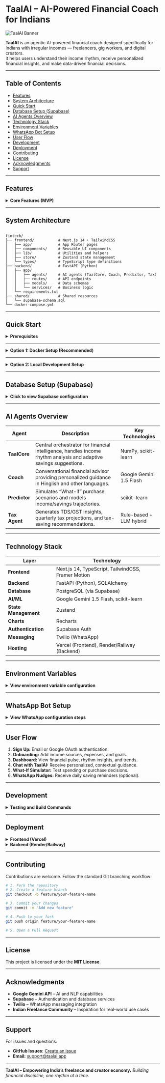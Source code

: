 # **TaalAI – AI-Powered Financial Coach for Indians**

![TaalAI Banner](https://via.placeholder.com/1200x300/f97316/ffffff?text=TaalAI+-+Your+Financial+Coach)

**TaalAI** is an agentic AI-powered financial coach designed specifically for Indians with irregular incomes — freelancers, gig workers, and digital creators.  
It helps users understand their income rhythm, receive personalized financial insights, and make data-driven financial decisions.

---

## **Table of Contents**
- [Features](#features)
- [System Architecture](#system-architecture)
- [Quick Start](#quick-start)
- [Database Setup (Supabase)](#database-setup-supabase)
- [AI Agents Overview](#ai-agents-overview)
- [Technology Stack](#technology-stack)
- [Environment Variables](#environment-variables)
- [WhatsApp Bot Setup](#whatsapp-bot-setup)
- [User Flow](#user-flow)
- [Development](#development)
- [Deployment](#deployment)
- [Contributing](#contributing)
- [License](#license)
- [Acknowledgments](#acknowledgments)
- [Support](#support)

---

## **Features**

<details>
<summary><b>Core Features (MVP)</b></summary>

### 1. Income Rhythm Engine (TaalSense)
- Tracks and learns income volatility trends.  
- Builds a dynamic *Financial Pulse Score* (0–100).  
- Suggests adaptive saving goals using AI reasoning.

### 2. “What If I Buy This?” Simulator
- Evaluates the impact of purchases on long-term savings.  
- Provides visual comparisons of financial trajectories.  
- Offers AI-backed purchase insights.

### 3. VoiceMint – Conversational Coach
- Interactive AI chat in Hinglish or regional languages.  
- Supports voice input/output.  
- Provides 30-second advice clips and daily nudges.

### 4. WhatsApp Micro Coach
- Personalized savings nudges and spending insights.  
- Tax reminders and prompts via WhatsApp.

### 5. TaxMate
- Auto-classifies income and expenses.  
- Generates quarterly tax insights.  
- Provides TDS, GST, and advance tax guidance.
</details>

---

## **System Architecture**

```

fintech/
├── frontend/           # Next.js 14 + TailwindCSS
│   ├── app/            # App Router pages
│   ├── components/     # Reusable UI components
│   ├── lib/            # Utilities and helpers
│   ├── store/          # Zustand state management
│   └── types/          # TypeScript type definitions
├── backend/            # FastAPI (Python)
│   ├── app/
│   │   ├── agents/     # AI agents (TaalCore, Coach, Predictor, Tax)
│   │   ├── routes/     # API endpoints
│   │   ├── models/     # Data schemas
│   │   └── services/   # Business logic
│   └── requirements.txt
├── shared/             # Shared resources
│   └── supabase-schema.sql
└── docker-compose.yml

````

---

## **Quick Start**

<details>
<summary><b>Prerequisites</b></summary>

- **Node.js** v18+ ([Download](https://nodejs.org/))  
- **Python** 3.11 or 3.12 ([Download](https://www.python.org/))  
  *Note: Python 3.14 may cause compatibility issues.*
- **Docker** (optional, for containerized setup)  
- **Supabase** account ([Sign up](https://supabase.com/))  
- **Google AI Studio** API key for Gemini ([Get key](https://makersuite.google.com/app/apikey))

> Windows users should refer to [WINDOWS_SETUP.md](WINDOWS_SETUP.md) for OS-specific setup steps.
</details>

---

<details>
<summary><b>Option 1: Docker Setup (Recommended)</b></summary>

```bash
cd fintech
cp .env.example .env
````

Edit `.env` with your credentials:

```bash
GEMINI_API_KEY=your-gemini-api-key
NEXT_PUBLIC_SUPABASE_URL=your-supabase-url
NEXT_PUBLIC_SUPABASE_ANON_KEY=your-supabase-anon-key
```

Start all services:

```bash
docker-compose up -d
```

Access:

* Frontend → [http://localhost:3000](http://localhost:3000)
* Backend → [http://localhost:8000](http://localhost:8000)
* API Docs → [http://localhost:8000/docs](http://localhost:8000/docs)

</details>

---

<details>
<summary><b>Option 2: Local Development Setup</b></summary>

### Backend Setup

```bash
cd fintech/backend
python -m venv venv
# Windows
venv\Scripts\activate
# macOS/Linux
source venv/bin/activate
pip install -r requirements.txt
cp .env.example .env
uvicorn app.main:app --reload --port 8000
```

### Frontend Setup

```bash
cd fintech/frontend
npm install
cp .env.local.example .env.local
npm run dev
```

Access:

* Frontend → [http://localhost:3000](http://localhost:3000)
* API Docs → [http://localhost:8000/docs](http://localhost:8000/docs)

</details>

---

## **Database Setup (Supabase)**

<details>
<summary><b>Click to view Supabase configuration</b></summary>

1. Create a new project on [Supabase](https://supabase.com/).
2. In the SQL Editor, run the contents of `shared/supabase-schema.sql`.
3. Retrieve project credentials (URL and anon key) from **Settings → API**.
4. Add them to your `.env` file.

</details>

---

## **AI Agents Overview**

| Agent         | Description                                                                                                       | Key Technologies        |
| ------------- | ----------------------------------------------------------------------------------------------------------------- | ----------------------- |
| **TaalCore**  | Central orchestrator for financial intelligence, handles income rhythm analysis and adaptive savings suggestions. | NumPy, scikit-learn     |
| **Coach**     | Conversational financial advisor providing personalized guidance in Hinglish and other languages.                 | Google Gemini 1.5 Flash |
| **Predictor** | Simulates “What-if” purchase scenarios and models income/savings trajectories.                                    | scikit-learn            |
| **Tax Agent** | Generates TDS/GST insights, quarterly tax projections, and tax-saving recommendations.                            | Rule-based + LLM hybrid |

---

## **Technology Stack**

| Layer                | Technology                                         |
| -------------------- | -------------------------------------------------- |
| **Frontend**         | Next.js 14, TypeScript, TailwindCSS, Framer Motion |
| **Backend**          | FastAPI (Python), SQLAlchemy                       |
| **Database**         | PostgreSQL (via Supabase)                          |
| **AI/ML**            | Google Gemini 1.5 Flash, scikit-learn              |
| **State Management** | Zustand                                            |
| **Charts**           | Recharts                                           |
| **Authentication**   | Supabase Auth                                      |
| **Messaging**        | Twilio (WhatsApp)                                  |
| **Hosting**          | Vercel (Frontend), Render/Railway (Backend)        |

---

## **Environment Variables**

<details>
<summary><b>View environment variable configuration</b></summary>

```bash
# Required
GEMINI_API_KEY=your-gemini-api-key
NEXT_PUBLIC_SUPABASE_URL=your-supabase-url
NEXT_PUBLIC_SUPABASE_ANON_KEY=your-supabase-anon-key
SECRET_KEY=your-secret-key

# Optional (for WhatsApp Integration)
TWILIO_ACCOUNT_SID=your-twilio-sid
TWILIO_AUTH_TOKEN=your-twilio-token
TWILIO_WHATSAPP_NUMBER=whatsapp:+14155238886
```

</details>

---

## **WhatsApp Bot Setup**

<details>
<summary><b>View WhatsApp configuration steps</b></summary>

1. Create an account on [Twilio](https://www.twilio.com/).
2. Join the WhatsApp Sandbox under **Messaging → Try it out → Send a WhatsApp message**.
3. Set the webhook URL:

   ```
   https://your-backend-url/api/whatsapp/webhook
   ```

   Method: **POST**
4. Add credentials to `.env`:

   ```bash
   TWILIO_ACCOUNT_SID=ACxxxxx
   TWILIO_AUTH_TOKEN=your-token
   TWILIO_WHATSAPP_NUMBER=whatsapp:+14155238886
   ```

</details>

---

## **User Flow**

1. **Sign Up:** Email or Google OAuth authentication.
2. **Onboarding:** Add income sources, expenses, and goals.
3. **Dashboard:** View financial pulse, rhythm insights, and trends.
4. **Chat with TaalAI:** Receive personalized, contextual guidance.
5. **What-If Simulator:** Test spending or purchase decisions.
6. **WhatsApp Nudges:** Receive daily saving reminders (optional).

---

## **Development**

<details>
<summary><b>Testing and Build Commands</b></summary>

### Run Tests

```bash
# Backend
cd backend
pytest

# Frontend
cd frontend
npm test
```

### Build for Production

```bash
# Backend
cd backend
pip install -r requirements.txt

# Frontend
cd frontend
npm run build
npm start
```

</details>

---

## **Deployment**

<details>
<summary><b>Frontend (Vercel)</b></summary>

1. Connect your GitHub repository to [Vercel](https://vercel.com/).
2. Configure environment variables.
3. Deploy automatically on push.

</details>

<details>
<summary><b>Backend (Render/Railway)</b></summary>

1. Create a new web service.
2. Connect the GitHub repository.
3. Build command:

   ```bash
   pip install -r requirements.txt
   ```
4. Start command:

   ```bash
   uvicorn app.main:app --host 0.0.0.0 --port $PORT
   ```
5. Add required environment variables.

</details>

---

## **Contributing**

Contributions are welcome.
Follow the standard Git branching workflow:

```bash
# 1. Fork the repository
# 2. Create a feature branch
git checkout -b feature/your-feature-name

# 3. Commit your changes
git commit -m "Add new feature"

# 4. Push to your fork
git push origin feature/your-feature-name

# 5. Open a Pull Request
```

---

## **License**

This project is licensed under the **MIT License**.

---

## **Acknowledgments**

* **Google Gemini API** – AI and NLP capabilities
* **Supabase** – Authentication and database services
* **Twilio** – WhatsApp messaging integration
* **Indian Freelance Community** – Inspiration for real-world use cases

---

## **Support**

For issues and questions:

* **GitHub Issues:** [Create an issue](https://github.com/yourusername/taalai/issues)
* **Email:** [support@taalai.app](mailto:support@taalai.app)

---

**TaalAI – Empowering India’s freelance and creator economy.**
*Building financial discipline, one rhythm at a time.*

```
